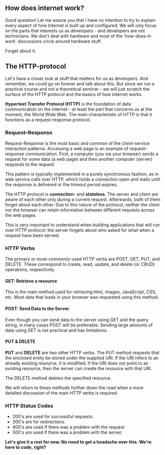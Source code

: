 ## How does internet work?
Good question! Let me assure you that I have no intention to try to explain every aspect of how Internet is built up and configured. We will only focus on the parts that interests us as developers - and developers are not technicians. We don't deal with hardware and most of the 'how-does-it-work' discussions circle around hardware stuff. 

Forget about it.

## The HTTP-protocol

Let's have a closer look at stuff that matters for us as developers. And remember, we could go on forever and talk about this. But since we run a practical course and not a theoretical seminar - we will just scratch the surface of the HTTP protocol and the basics of how internet works.

**Hypertext Transfer Protocol (HTTP)** is the foundation of data communication on the internet - at least the part that concerns us at the moment, the World Wide Web. The main characteristic of HTTP is that it functions as a request-response protocol. 

### Request–Response
Request-Response is the most basic and common of the client-service interaction patterns. Accessing a web page is an example of request–response communication. First, a  computer (you via your browser) sends a request for some data (a web page) and then another computer (server) responds to the request. 

This pattern is typically implemented in a purely synchronous fashion, as in web service calls over HTTP, which holds a connection open and waits until the response is delivered or the timeout period expires. 

The HTTP protocol is **connection-** and **stateless**. The server and client are aware of each other only during a current request. Afterwards, both of them forget about each other. Due to this nature of the protocol, neither the client nor the browser can retain information between different requests across the web pages.

This is very important to understand when building applications that will run over HTTP protocol: the server forgets about who asked for what when a request have been served. 

### HTTP Verbs
The primary or most-commonly-used HTTP verbs are POST, GET, PUT, and DELETE. These correspond to create, read, update, and delete (or CRUD) operations, respectively. 

#### GET: Retrieve a resource

This is the main method used for retrieving html, images, JavaScript, CSS, etc. Most data that loads in your browser was requested using this method.

#### POST: Send Data to the Server

Even though you can send data to the server using GET and the query string, in many cases POST will be preferable. Sending large amounts of data using GET is not practical and has limitations.

#### PUT & DELETE
**PUT** and **DELETE** are two other HTTP verbs. 
The PUT method requests that the enclosed entity be stored under the supplied URI. If the URI refers to an already existing resource, it is modified; if the URI does not point to an existing resource, then the server can create the resource with that URI.

The DELETE method deletes the specified resource.

We will return to these methods further down the road when a more detailed discussion of the main HTTP verbs is required.

### HTTP Status Codes
* 200's are used for successful requests.
* 300's are for redirections.
* 400's are used if there was a problem with the request.
* 500's are used if there was a problem with the server.

**Let's give it a rest for now. No need to get a headache over this. We're here to code, right?**
